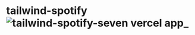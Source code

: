 # tailwind-spotify![tailwind-spotify-seven vercel app_](https://user-images.githubusercontent.com/79944203/232636903-7a056396-9605-4dfb-9be9-fa9a11b69ce7.png)
